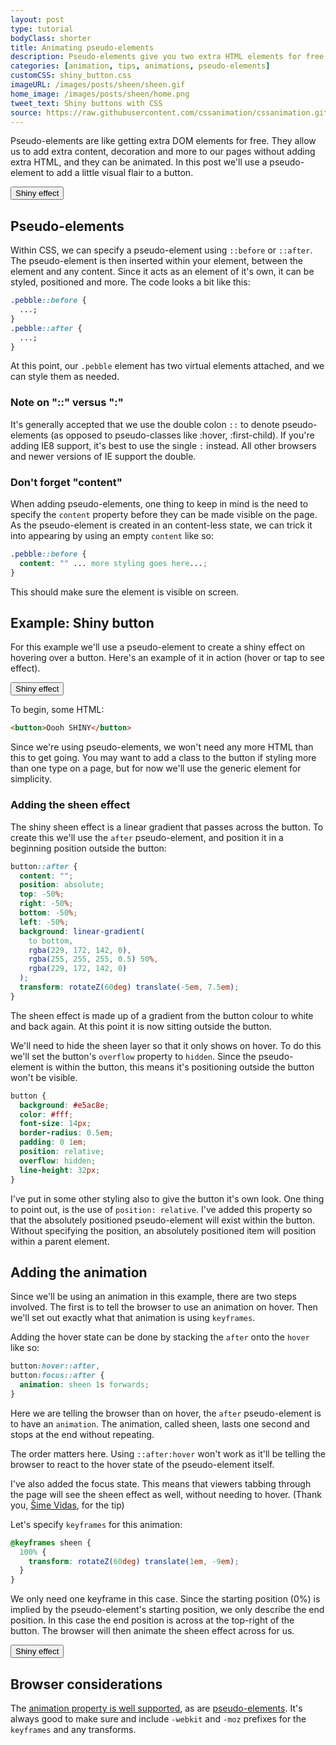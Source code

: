 ```yaml
---
layout: post
type: tutorial
bodyClass: shorter
title: Animating pseudo-elements
description: Pseudo-elements give you two extra HTML elements for free! Here's how to animate them on hover. Use them wisely.
categories: [animation, tips, animations, pseudo-elements]
customCSS: shiny_button.css
imageURL: /images/posts/sheen/sheen.gif
home_image: /images/posts/sheen/home.png
tweet_text: Shiny buttons with CSS
source: https://raw.githubusercontent.com/cssanimation/cssanimation.github.io/master/_posts/2015-02-03-pseudo-elements.md
---
```


Pseudo-elements are like getting extra DOM elements for free. They allow us to add extra content, decoration and more to our pages without adding extra HTML, and they can be animated. In this post we'll use a pseudo-element to add a little visual flair to a button.

<section class="shiny demo-container tap-to-activate">
  <button>Shiny effect</button>
</section>

## Pseudo-elements

Within CSS, we can specify a pseudo-element using `::before` or `::after`. The pseudo-element is then inserted within your element, between the element and any content. Since it acts as an element of it's own, it can be styled, positioned and more. The code looks a bit like this:

```css
.pebble::before {
  ...;
}
.pebble::after {
  ...;
}
```

At this point, our `.pebble` element has two virtual elements attached, and we can style them as needed.

### Note on "::" versus ":"

It's generally accepted that we use the double colon `::` to denote pseudo-elements (as opposed to pseudo-classes like :hover, :first-child). If you're adding IE8 support, it's best to use the single `:` instead. All other browsers and newer versions of IE support the double.

### Don't forget "content"

When adding pseudo-elements, one thing to keep in mind is the need to specify the `content` property before they can be made visible on the page. As the pseudo-element is created in an content-less state, we can trick it into appearing by using an empty `content` like so:

```css
.pebble::before {
  content: "" ... more styling goes here...;
}
```

This should make sure the element is visible on screen.

## Example: Shiny button

For this example we'll use a pseudo-element to create a shiny effect on hovering over a button. Here's an example of it in action (hover or tap to see effect).

<section class="shiny demo-container tap-to-activate">
  <button>Shiny effect</button>
</section>

To begin, some HTML:

```html
<button>Oooh SHINY</button>
```

Since we're using pseudo-elements, we won't need any more HTML than this to get going. You may want to add a class to the button if styling more than one type on a page, but for now we'll use the generic element for simplicity.

### Adding the sheen effect

The shiny sheen effect is a linear gradient that passes across the button. To create this we'll use the `after` pseudo-element, and position it in a beginning position outside the button:

```css
button::after {
  content: "";
  position: absolute;
  top: -50%;
  right: -50%;
  bottom: -50%;
  left: -50%;
  background: linear-gradient(
    to bottom,
    rgba(229, 172, 142, 0),
    rgba(255, 255, 255, 0.5) 50%,
    rgba(229, 172, 142, 0)
  );
  transform: rotateZ(60deg) translate(-5em, 7.5em);
}
```

The sheen effect is made up of a gradient from the button colour to white and back again. At this point it is now sitting outside the button.

We'll need to hide the sheen layer so that it only shows on hover. To do this we'll set the button's `overflow` property to `hidden`. Since the pseudo-element is within the button, this means it's positioning outside the button won't be visible.

```css
button {
  background: #e5ac8e;
  color: #fff;
  font-size: 14px;
  border-radius: 0.5em;
  padding: 0 1em;
  position: relative;
  overflow: hidden;
  line-height: 32px;
}
```

I've put in some other styling also to give the button it's own look. One thing to point out, is the use of `position: relative`. I've added this property so that the absolutely positioned pseudo-element will exist within the button. Without specifying the position, an absolutely positioned item will position within a parent element.

## Adding the animation

Since we'll be using an animation in this example, there are two steps involved. The first is to tell the browser to use an animation on hover. Then we'll set out exactly what that animation is using `keyframes`.

Adding the hover state can be done by stacking the `after` onto the `hover` like so:

```css
button:hover::after,
button:focus::after {
  animation: sheen 1s forwards;
}
```

Here we are telling the browser than on hover, the `after` pseudo-element is to have an `animation`. The animation, called sheen, lasts one second and stops at the end without repeating.

The order matters here. Using `::after:hover` won't work as it'll be telling the browser to react to the hover state of the pseudo-element itself.

I've also added the focus state. This means that viewers tabbing through the page will see the sheen effect as well, without needing to hover. (Thank you, [Šime Vidas](https://twitter.com/simevidas), for the tip)

Let's specify `keyframes` for this animation:

```css
@keyframes sheen {
  100% {
    transform: rotateZ(60deg) translate(1em, -9em);
  }
}
```

We only need one keyframe in this case. Since the starting position (0%) is implied by the pseudo-element's starting position, we only describe the end position. In this case the end position is across at the top-right of the button. The browser will then animate the sheen effect across for us.

<section class="shiny demo-container tap-to-activate">
  <button>Shiny effect</button>
</section>

## Browser considerations

The [animation property is well supported](http://caniuse.com/#feat=css-animation), as are [pseudo-elements](http://caniuse.com/#feat=css-gencontent). It's always good to make sure and include `-webkit` and `-moz` prefixes for the `keyframes` and any transforms.
